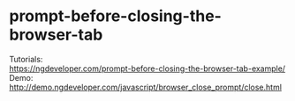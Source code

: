 # prompt-before-closing-the-browser-tab
Tutorials:
<br>
https://ngdeveloper.com/prompt-before-closing-the-browser-tab-example/
<br>
Demo:
<br>
http://demo.ngdeveloper.com/javascript/browser_close_prompt/close.html
